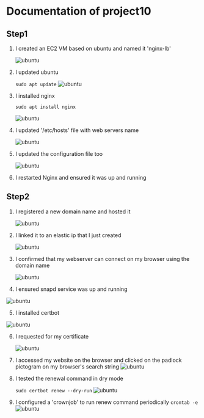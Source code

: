 # Documentation of project10
## Step1
1. I created an EC2 VM based on ubuntu and named it 'nginx-lb'
    
    ![ubuntu](images/image1.PNG)

2. I updated ubuntu
   
   `sudo apt update`
   ![ubuntu](images/image2.PNG)

3. I installed nginx

    `sudo apt install nginx`

    ![ubuntu](images/image3.PNG)

4.  I updated '/etc/hosts' file with web servers name

    ![ubuntu](images/image4.PNG)

5. I updated the configuration file too
    
    ![ubuntu](images/image5.PNG)

6. I restarted Nginx and ensured it was up and running

## Step2
1. I registered a new domain name and hosted it

    ![ubuntu](images/image6.PNG)

2. I linked it to an elastic ip that I just created
      
      ![ubuntu](images/image7.PNG)

3.  I confirmed that my webserver can connect on my browser using the domain name
     
     ![ubuntu](images/image12.PNG)

4.  I ensured snapd service was up and running
   
   ![ubuntu](images/image13.PNG)

5.  I installed certbot

   ![ubuntu](images/image14.PNG)

6.  I requested for my certificate

    ![ubuntu](images/image15.PNG)

7.  I accessed my website on the browser and clicked on the padlock pictogram on my browser's search string
    ![ubuntu](images/image16.PNG)

8.  I tested the renewal command in dry mode

     `sudo certbot renew --dry-run`
  ![ubuntu](images/image17.PNG)
    
9.  I configured a 'crownjob' to run renew command periodically
    `crontab -e`
    ![ubuntu](images/image18.PNG)
    

